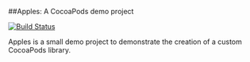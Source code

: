 ##Apples: A CocoaPods demo project

[![Build Status](https://travis-ci.org/jansenmaarten/iOS_Apples.png?branch=master)](https://travis-ci.org/jansenmaarten/iOS_Apples)

Apples is a small demo project to demonstrate the creation of a custom CocoaPods library.

